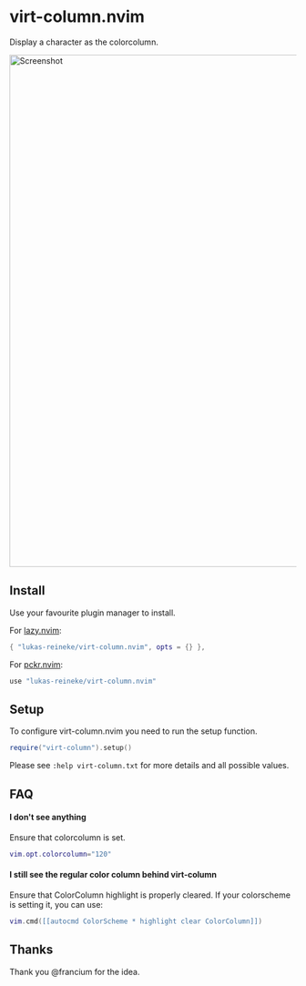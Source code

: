 # virt-column.nvim

Display a character as the colorcolumn.

<img width="900" src="https://user-images.githubusercontent.com/12900252/143544703-d94d6e9e-75f8-407d-976e-0fd5b341d751.png" alt="Screenshot" />

## Install

Use your favourite plugin manager to install.

For [lazy.nvim](https://github.com/folke/lazy.nvim):

```lua
{ "lukas-reineke/virt-column.nvim", opts = {} },
```

For [pckr.nvim](https://github.com/lewis6991/pckr.nvim):

```lua
use "lukas-reineke/virt-column.nvim"
```

## Setup

To configure virt-column.nvim you need to run the setup function.

```lua
require("virt-column").setup()
```

Please see `:help virt-column.txt` for more details and all possible values.

## FAQ

#### I don't see anything

Ensure that colorcolumn is set.
```lua
vim.opt.colorcolumn="120"
```
#### I still see the regular color column behind virt-column

Ensure that ColorColumn highlight is properly cleared. If your colorscheme is setting it, you can use:
```lua
vim.cmd([[autocmd ColorScheme * highlight clear ColorColumn]])
```

## Thanks

Thank you @francium for the idea.
